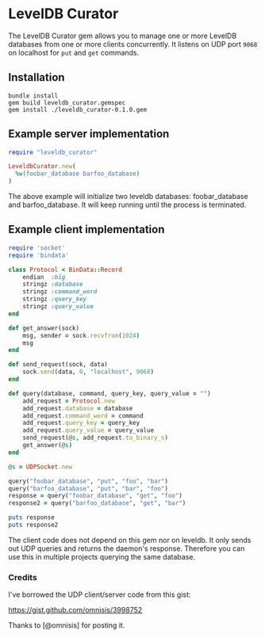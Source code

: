 # LevelDB Curator

The LevelDB Curator gem allows you to manage one or more LevelDB databases from
one or more clients concurrently. It listens on UDP port `9068` on localhost
for `put` and `get` commands.

## Installation ##

```
bundle install
gem build leveldb_curator.gemspec
gem install ./leveldb_curator-0.1.0.gem
```

## Example server implementation ##

```ruby
require "leveldb_curator"

LeveldbCurator.new(
  %w(foobar_database barfoo_database)
)
```

The above example will initialize two leveldb databases: foobar_database
and barfoo_database. It will keep running until the process is terminated.

## Example client implementation

```ruby
require 'socket'
require 'bindata'

class Protocol < BinData::Record
    endian  :big
    stringz :database
    stringz :command_word
    stringz :query_key
    stringz :query_value
end

def get_answer(sock)
    msg, sender = sock.recvfrom(1024)
    msg
end

def send_request(sock, data)
    sock.send(data, 0, "localhost", 9068)
end

def query(database, command, query_key, query_value = "")
    add_request = Protocol.new
    add_request.database = database
    add_request.command_word = command
    add_request.query_key = query_key
    add_request.query_value = query_value
    send_request(@s, add_request.to_binary_s)
    get_answer(@s)
end

@s = UDPSocket.new

query("foobar_database", "put", "foo", "bar")
query("barfoo_database", "put", "bar", "foo")
response = query("foobar_database", "get", "foo")
response2 = query("barfoo_database", "get", "bar")

puts response
puts response2

```

The client code does not depend on this gem nor on leveldb. It only sends out
UDP queries and returns the daemon's response. Therefore you can use this in
multiple projects querying the same database.

### Credits

I've borrowed the UDP client/server code from this gist:

https://gist.github.com/omnisis/3998752

Thanks to [@omnisis] for posting it.
